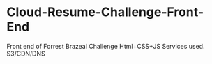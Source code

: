 # Cloud-Resume-Challenge-Front-End
Front end of Forrest Brazeal Challenge
Html+CSS+JS
Services used. S3/CDN/DNS

